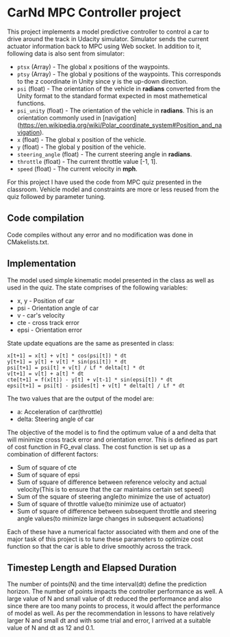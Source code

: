 # CarNd MPC Controller project
  This project implements a model predictive controller to control a car to drive around the track in Udacity simulator. Simulator sends the current actuator information back to MPC using Web socket. In addition to it, following data is also sent from simulator:
  * `ptsx` (Array<float>) - The global x positions of the waypoints.
  * `ptsy` (Array<float>) - The global y positions of the waypoints. This corresponds to the z coordinate in Unity
     since y is the up-down direction.
  * `psi` (float) - The orientation of the vehicle in **radians** converted from the Unity format to the standard format         expected in most mathemetical functions.
  * `psi_unity` (float) - The orientation of the vehicle in **radians**. This is an orientation commonly used in [navigation]    (https://en.wikipedia.org/wiki/Polar_coordinate_system#Position_and_navigation).
  * `x` (float) - The global x position of the vehicle.
  * `y` (float) - The global y position of the vehicle.
  * `steering_angle` (float) - The current steering angle in **radians**.
  * `throttle` (float) - The current throttle value [-1, 1].
  * `speed` (float) - The current velocity in **mph**.
  
For this project I have used the code from MPC quiz presented in the classroom. Vehicle model and constraints are more or less reused from the quiz followed by parameter tuning.

## Code compilation
Code compiles without any error and no modification was done in CMakelists.txt.

## Implementation
The model used simple kinematic model presented in the class as well as used in the quiz. The state comprises of the following variables:
 * x, y - Position of car
 * psi  - Orientation angle of car
 * v    - car's velocity
 * cte  - cross track error
 * epsi - Orientation error
 
State update equations are the same as presented in class:
```
x[t+1] = x[t] + v[t] * cos(psi[t]) * dt
y[t+1] = y[t] + v[t] * sin(psi[t]) * dt
psi[t+1] = psi[t] + v[t] / Lf * delta[t] * dt
v[t+1] = v[t] + a[t] * dt
cte[t+1] = f(x[t]) - y[t] + v[t-1] * sin(epsi[t]) * dt
epsi[t+1] = psi[t] - psides[t] + v[t] * delta[t] / Lf * dt
```

The two values that are the output of the model are:
 * a: Acceleration of car(throttle)
 * delta: Steering angle of car
 
The objective of the model is to find the optimum value of a and delta that will minimize cross track error and orientation error. This is defined as part of cost function in FG_eval class. The cost function is set up as a combination of different factors:
 * Sum of square of cte
 * Sum of square of epsi
 * Sum of square of difference between reference velocity and actual velocity(This is to ensure that the car maintains certain set speed)
 * Sum of the square of steering angle(to minimize the use of actuator)
 * Sum of square of throttle value(to minimize use of actuator)
 * Sum of square of difference between subsequent throttle and steering angle values(to minimize large changes in subsequent actuations)
 
 Each of these have a numerical factor associated with them and one of the major task of this project is to tune these parameters to optimize cost function so that the car is able to drive smoothly across the track.
 
 ## Timestep Length and Elapsed Duration
 The number of points(N) and the time interval(dt) define the prediction horizon. The number of points impacts the controller performance as well. A large value of N and small value of dt reduced the performance and also since there are too many points to process, it would affect the performance of model as well. As per the recommendation in lessons to have relatively larger N and small dt and with some trial and error, I arrived at a suitable value of N and dt as 12 and 0.1.
